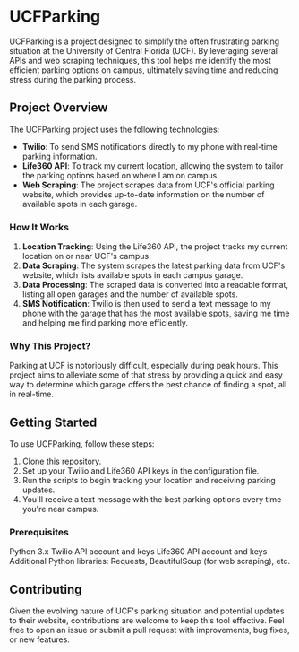 # UCFParking
UCFParking is a project designed to simplify the often frustrating parking situation at the University of Central Florida (UCF). By leveraging several APIs and web scraping techniques, this tool helps me identify the most efficient parking options on campus, ultimately saving time and reducing stress during the parking process.

## Project Overview
The UCFParking project uses the following technologies:

-  **Twilio**: To send SMS notifications directly to my phone with real-time parking information.
-  **Life360 API**: To track my current location, allowing the system to tailor the parking options based on where I am on campus.
-  **Web Scraping**: The project scrapes data from UCF's official parking website, which provides up-to-date information on the number of available spots in each garage.
### How It Works
1.  **Location Tracking**: Using the Life360 API, the project tracks my current location on or near UCF's campus.
2.  **Data Scraping**: The system scrapes the latest parking data from UCF's website, which lists available spots in each campus garage.
3.  **Data Processing**: The scraped data is converted into a readable format, listing all open garages and the number of available spots.
4.  **SMS Notification**: Twilio is then used to send a text message to my phone with the garage that has the most available spots, saving me time and helping me find parking more efficiently.
### Why This Project?
Parking at UCF is notoriously difficult, especially during peak hours. This project aims to alleviate some of that stress by providing a quick and easy way to determine which garage offers the best chance of finding a spot, all in real-time.

## Getting Started
To use UCFParking, follow these steps:

1.  Clone this repository.
2.  Set up your Twilio and Life360 API keys in the configuration file.
3.  Run the scripts to begin tracking your location and receiving parking updates.
4.  You'll receive a text message with the best parking options every time you're near campus.
### Prerequisites
Python 3.x
Twilio API account and keys
Life360 API account and keys
Additional Python libraries: Requests, BeautifulSoup (for web scraping), etc.
## Contributing
Given the evolving nature of UCF's parking situation and potential updates to their website, contributions are welcome to keep this tool effective. Feel free to open an issue or submit a pull request with improvements, bug fixes, or new features.
